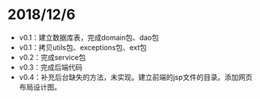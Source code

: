 # 2018/12/6

* v0.1：建立数据库表，完成domain包、dao包
* v0.1：拷贝utils包、exceptions包、ext包
* v0.2：完成service包
* v0.3：完成后端代码
* v0.4：补充后台缺失的方法，未实现。建立前端的jsp文件的目录。添加网页布局设计图。
